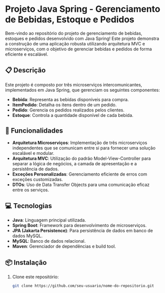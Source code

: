 # Projeto Java Spring - Gerenciamento de Bebidas, Estoque e Pedidos

Bem-vindo ao repositório do projeto de gerenciamento de bebidas, estoques e pedidos desenvolvido com Java Spring! Este projeto demonstra a construção de uma aplicação robusta utilizando arquitetura MVC e microserviços, com o objetivo de gerenciar bebidas e pedidos de forma eficiente e escalável.

## 📋 Descrição

Este projeto é composto por três microserviços intercomunicantes, implementados em Java Spring, que gerenciam os seguintes componentes:

- **Bebida**: Representa as bebidas disponíveis para compra.
- **ItemPedido**: Detalha os itens dentro de um pedido.
- **Pedido**: Gerencia os pedidos realizados pelos clientes.
- **Estoque**: Controla a quantidade disponível de cada bebida.

## 🚀 Funcionalidades

- **Arquitetura Microserviços**: Implementação de três microserviços independentes que se comunicam entre si para fornecer uma solução escalável e modular.
- **Arquitetura MVC**: Utilização do padrão Model-View-Controller para separar a lógica de negócios, a camada de apresentação e a persistência de dados.
- **Exceções Personalizadas**: Gerenciamento eficiente de erros com exceções customizadas.
- **DTOs**: Uso de Data Transfer Objects para uma comunicação eficaz entre os serviços.

## 💻 Tecnologias

- **Java**: Linguagem principal utilizada.
- **Spring Boot**: Framework para desenvolvimento de microserviços.
- **JPA (Jakarta Persistence)**: Para persistência de dados em banco de dados MySQL.
- **MySQL**: Banco de dados relacional.
- **Maven**: Gerenciador de dependências e build tool.

## 📦 Instalação

1. Clone este repositório:
   ```bash
   git clone https://github.com/seu-usuario/nome-do-repositorio.git
